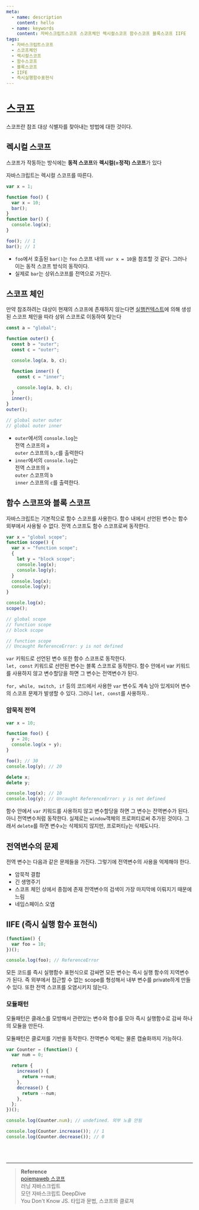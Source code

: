 ```yaml
---
meta:
  - name: description
    content: hello
  - name: keywords
    content: 자바스크립트스코프 스코프체인 렉시컬스코프 함수스코프 블록스코프 IIFE
tags:
  - 자바스크립트스코프
  - 스코프체인
  - 렉시컬스코프
  - 함수스코프
  - 블록스코프
  - IIFE
  - 즉시실행함수표현식
---
```


# 스코프

스코프란 참조 대상 식별자를 찾아내는 방법에 대한 것이다.

## 렉시컬 스코프

스코프가 작동하는 방식에는 **동적 스코프**와 **렉시컬(=정적) 스코프**가 있다

자바스크립트는 렉시컬 스코프를 따른다.

```js
var x = 1;

function foo() {
  var x = 10;
  bar();
}
function bar() {
  console.log(x);
}

foo(); // 1
bar(); // 1
```

- `foo`에서 호출된 `bar()`는 `foo` 스코프 내의 `var x = 10`을 참조할 것 같다. 그러나 이는 동적 스코프 방식의 동작이다.
- 실제로 `bar`는 상위스코프를 전역으로 가진다.

## 스코프 체인

만약 참조하려는 대상이 현재의 스코프에 존재하지 않는다면 [실행컨텍스트](ExecutionContext.html)에 의해 생성된 스코프 체인을 따라 상위 스코프로 이동하여 찾는다

```js
const a = "global";

function outer() {
  const b = "outer";
  const c = "outer";

  console.log(a, b, c);

  function inner() {
    const c = "inner";

    console.log(a, b, c);
  }
  inner();
}
outer();

// global outer outer
// global outer inner
```

- `outer`에서의 `console.log`는<br/>
  전역 스코프의 `a`<br/>
  `outer` 스코프의 `b,c`를 출력한다
- `inner`에서의 `console.log`는 <br/>
  전역 스코프의 `a`<br/>
  `outer` 스코프의 `b`<br/>
  `inner` 스코프의 `c`를 출력한다.

## 함수 스코프와 블록 스코프

자바스크립트는 기본적으로 함수 스코프를 사용한다. 함수 내에서 선언된 변수는 함수 외부에서 사용될 수 없다. 전역 스코프도 함수 스코프로써 동작한다.

```js
var x = "global scope";
function scope() {
  var x = "function scope";
  {
    let y = "block scope";
    console.log(x);
    console.log(y);
  }
  console.log(x);
  console.log(y);
}

console.log(x);
scope();

// global scope
// function scope
// block scope

// function scope
// Uncaught ReferenceError: y is not defined
```

`var` 키워드로 선언된 변수 또한 함수 스코프로 동작한다.<br/>
`let, const` 키워드로 선언된 변수는 블록 스코프로 동작한다.
함수 안에서 var 키워드를 사용하지 않고 변수할당을 하면 그 변수는 전역변수가 된다.

`for, while, switch, if` 등의 코드에서 사용한 `var` 변수도 계속 남아 있게되어 변수의 스코프 문제가 발생할 수 있다. 그러니 `let, const`를 사용하자..

### 암묵적 전역

```js
var x = 10;

function foo() {
  y = 20;
  console.log(x + y);
}

foo(); // 30
console.log(y); // 20

delete x;
delete y;

console.log(x); // 10
console.log(y); // Uncaught ReferenceError: y is not defined
```

함수 안에서 `var` 키워드를 사용하지 않고 변수할당을 하면 그 변수는 전역변수가 된다. 아니 전역변수처럼 동작한다. 실제로는 `window`객체의 프로퍼티로써 추가된 것이다. 그래서 `delete`를 하면 변수`x`는 삭제되지 않지만, 프로퍼티`y`는 삭제도니다.

## 전역변수의 문제

전역 변수는 다음과 같은 문제들을 가진다. 그렇기에 전역변수의 사용을 억제해야 한다.

- 암묵적 결합
- 긴 생명주기
- 스코프 체인 상에서 종점에 존재 전역변수의 검색이 가장 마지막에 이뤄지기 때문에 느림
- 네임스페이스 오염

## IIFE (즉시 실행 함수 표현식)

```js
(function() {
  var foo = 10;
})();

console.log(foo); // ReferenceError
```

모든 코드를 즉시 실행함수 표현식으로 감싸면 모든 변수는 즉시 실행 함수의 지역변수가 된다. 즉 외부에서 접근할 수 없는 scope를 형성해서 내부 변수를 private하게 만들 수 있다. 또한 전역 스코프를 오염시키지 않는다.

### 모듈패턴

모듈패턴은 클래스를 모방해서 관련있는 변수와 함수를 모아 즉시 실행함수로 감싸 하나의 모듈을 만든다.

모듈패턴은 클로저를 기반을 동작한다. 전역변수 억제는 물론 캡슐화까지 가능하다.

```js
var Counter = (function() {
  var num = 0;

  return {
    increase() {
      return ++num;
    },
    decrease() {
      return --num;
    },
  };
})();

console.log(Counter.num); // undefined. 외부 노출 안됨

console.log(Counter.increase()); // 1
console.log(Counter.decrease()); // 0
```

<br/><br/>

---

> **Reference**<br/> [poiemaweb 스코프](https://poiemaweb.com/js-scope) <br/> 러닝 자바스크립트 <br/> 모던 자바스크립트 DeepDive <br/> You Don't Know JS. 타입과 문법, 스코프와 클로져

